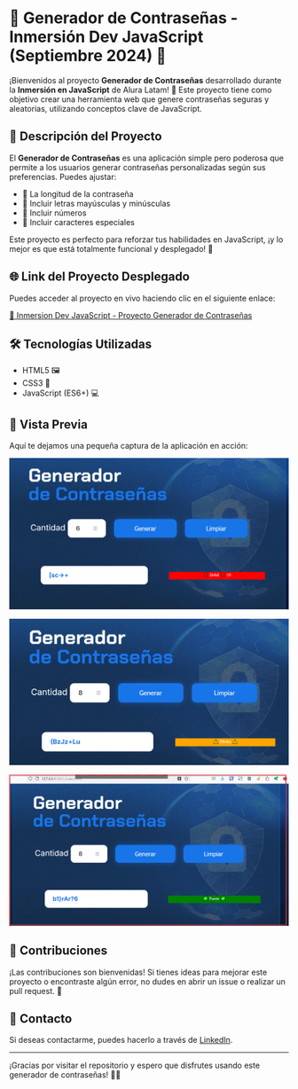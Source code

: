 # 🚀 Generador de Contraseñas - Inmersión Dev JavaScript (Septiembre 2024) 🔐

¡Bienvenidos al proyecto **Generador de Contraseñas** desarrollado durante la **Inmersión en JavaScript** de Alura Latam! 🎉 Este proyecto tiene como objetivo crear una herramienta web que genere contraseñas seguras y aleatorias, utilizando conceptos clave de JavaScript.

## 📑 Descripción del Proyecto

El **Generador de Contraseñas** es una aplicación simple pero poderosa que permite a los usuarios generar contraseñas personalizadas según sus preferencias. Puedes ajustar:

- 📏 La longitud de la contraseña
- 🔡 Incluir letras mayúsculas y minúsculas
- 🔢 Incluir números
- 🔣 Incluir caracteres especiales

Este proyecto es perfecto para reforzar tus habilidades en JavaScript, ¡y lo mejor es que está totalmente funcional y desplegado! 🎯

## 🌐 Link del Proyecto Desplegado

Puedes acceder al proyecto en vivo haciendo clic en el siguiente enlace:

[🔗 Inmersion Dev JavaScript - Proyecto Generador de Contraseñas](https://sanchezluys.github.io/Inmersion-dev-javascript-proyecto-sep-2024/)

## 🛠️ Tecnologías Utilizadas

- HTML5 🖼️
- CSS3 🎨
- JavaScript (ES6+) 💻

## 📸 Vista Previa

Aquí te dejamos una pequeña captura de la aplicación en acción:

![alt debil](/assets/img/resultados/image-2.png)

![alt medio](/assets/img/resultados/image-1.png)

![alt fuerte](/assets/img/resultados/image.png)


## 🤝 Contribuciones

¡Las contribuciones son bienvenidas! Si tienes ideas para mejorar este proyecto o encontraste algún error, no dudes en abrir un issue o realizar un pull request. 🙌

## 📧 Contacto

Si deseas contactarme, puedes hacerlo a través de [LinkedIn](https://www.linkedin.com/in/sanchezluys).

---

¡Gracias por visitar el repositorio y espero que disfrutes usando este generador de contraseñas! 🔑✨

